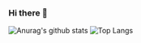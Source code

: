 ### Hi there 👋

<!--
**juanpablocruz/juanpablocruz** is a ✨ _special_ ✨ repository because its `README.md` (this file) appears on your GitHub profile.

Here are some ideas to get you started:

- 🔭 I’m currently working on ...
- 🌱 I’m currently learning ...
- 👯 I’m looking to collaborate on ...
- 🤔 I’m looking for help with ...
- 💬 Ask me about ...
- 📫 How to reach me: ...
- 😄 Pronouns: ...
- ⚡ Fun fact: ...
-->
![Anurag's github stats](https://github-readme-stats.vercel.app/api?username=juanpablocruz&show_icons=true)
![Top Langs](https://github-readme-stats.vercel.app/api/top-langs/?username=juanpablocruz&show_icons=true)
